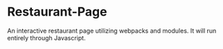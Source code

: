 # Restaurant-Page
An interactive restaurant page utilizing webpacks and modules. It will run entirely through Javascript. 
